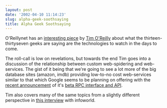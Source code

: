 ```yaml
---
layout: post
date: '2002-04-10 11:14:23'
slug: alpha-geek-soothsaying
title: Alpha Geek Soothsaying
---
```


O'Reillynet has an [interesting piece](http://oreillynet.com/pub/a/network/2002/04/09/future.html) by [Tim O'Reilly](http://www.oreillynet.com/pub/au/27) about  what the thirteen-thirtyseven geeks are saying are the technologies to watch in the days to come.

The roll-call is low on revelations, but towards the end Tim goes into a discussion of  the relationship between custom web-spidering and web-services. The gist of it being that we're going to see a lot more of the big database sites (amazon, imdb) providing low-to-no cost web-services similar to that which Google seems to be planning on offering with the [recent announcement](http://slashdot.org/article.pl?sid=02/04/06/1354223&amp;mode=thread) of it's [beta RPC interface and API](http://api-ab.google.com/search/beta2).

Tim also covers many of the same topics from a slightly different perspective in [this interview](http://www.infoworld.com/articles/op/xml/02/04/08/020408opcurve.xml?Template=/storypages/ctozone_story.html) with infoworld.